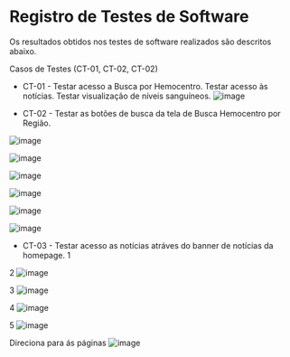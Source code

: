 # Registro de Testes de Software

Os resultados obtidos nos testes de software realizados são descritos abaixo.

Casos de Testes (CT-01, CT-02, CT-02)
- CT-01 - Testar acesso a Busca por Hemocentro. Testar acesso às notícias. Testar visualização de níveis sanguíneos.
![image](https://user-images.githubusercontent.com/114194318/203873734-af34da0b-f431-4a0a-936a-454f8b64358b.png)

- CT-02 - Testar as botões de busca da tela de Busca Hemocentro por Região.

![image](https://user-images.githubusercontent.com/114194318/203874122-35693c3b-087a-49a0-b386-6a51e36fe7dd.png)

![image](https://user-images.githubusercontent.com/114194318/203874141-c9bd5884-0ba3-4bce-8622-2ca54a44ce5f.png)

![image](https://user-images.githubusercontent.com/114194318/203874147-448fb5f6-1caa-4784-9b84-509c9db3dd8f.png)

![image](https://user-images.githubusercontent.com/114194318/203874161-8f3b6f73-c49e-42e8-850c-b37f88024c0d.png)

![image](https://user-images.githubusercontent.com/114194318/203874169-5a3700c5-fe64-4319-b194-eb0d15c3b287.png)

![image](https://user-images.githubusercontent.com/114194318/203874186-bcff4fa4-915c-4281-a54b-eb95f9ccc751.png)

- CT-03 - Testar acesso as notícias atráves do banner de notícias da homepage.
1

2
![image](https://user-images.githubusercontent.com/114194318/203874294-723f6ae3-d0b7-43f3-8d9b-5aea8e8bc920.png)

3
![image](https://user-images.githubusercontent.com/114194318/203874357-465dd8f8-f7d9-416d-b413-c42f7be252f9.png)

4
![image](https://user-images.githubusercontent.com/114194318/203874394-2d5bea72-37cf-4a48-9f35-ab3178099b9a.png)

5
![image](https://user-images.githubusercontent.com/114194318/203874406-72249e66-bd92-4215-b8ec-27adc44ef52e.png)

Direciona para ás páginas
![image](https://user-images.githubusercontent.com/114194318/203874486-e629c43a-c505-4dd6-b45c-f09f35f4c0ec.png)


